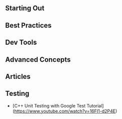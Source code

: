 ## Starting Out



## Best Practices



## Dev Tools



## Advanced Concepts



## Articles



## Testing
- [C++ Unit Testing with Google Test Tutorial] (https://www.youtube.com/watch?v=16FI1-d2P4E)

